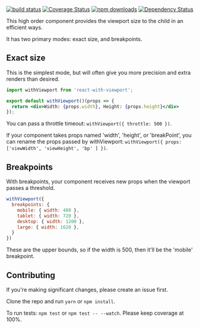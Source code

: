 [![build status](https://img.shields.io/travis/brigand/react-with-viewport/master.svg?style=flat-square)](https://travis-ci.org/brigand/react-with-viewport)
[![Coverage Status](https://coveralls.io/repos/github/brigand/react-with-viewport/badge.svg?branch=master)](https://coveralls.io/github/brigand/react-with-viewport?branch=master)
[![npm downloads](https://img.shields.io/npm/dm/react-with-viewport.svg?style=flat-square)](https://www.npmjs.com/package/react-with-viewport)
[![Dependency Status](https://img.shields.io/david/brigand/react-with-viewport.svg?style=flat-square)](https://david-dm.org/brigand/react-with-viewport)


This high order component provides the viewport size to the child in an efficient ways.

It has two primary modes: exact size, and breakpoints.

## Exact size

This is the simplest mode, but will often give you more precision and extra renders than desired.

```jsx
import withViewport from 'react-with-viewport';

export default withViewport()(props => {
  return <div>Width: {props.width}, Height: {props.height}</div>
});
```

You can pass a throttle timeout: `withViewport({ throttle: 500 })`.

If your component takes props named 'width', 'height', or 'breakPoint', you can rename the props passed by withViewport: `withViewport({ props: ['viewWidth', 'viewHeight', 'bp' ] })`.


## Breakpoints

With breakpoints, your component receives new props when the viewport passes a threshold.

```jsx
withViewport({
  breakpoints: {
    mobile: { width: 480 },
    tablet: { width: 720 },
    desktop: { width: 1200 },
    large: { width: 1620 },
  }
})
```

These are the upper bounds, so if the width is 500, then it'll be the 'mobile' breakpoint.

## Contributing

If you're making significant changes, please create an issue first.

Clone the repo and run `yarn` or `npm install`.

To run tests: `npm test` or `npm test -- --watch`. Please keep coverage at 100%.

